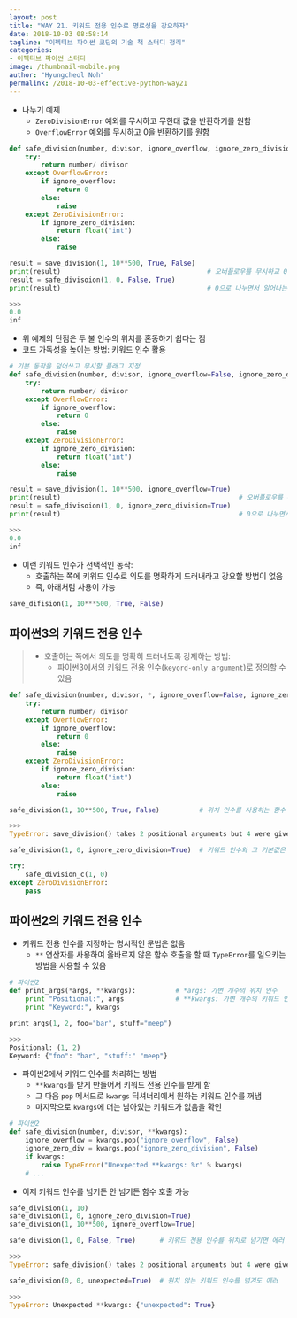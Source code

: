 ```yaml
---
layout: post
title: "WAY 21. 키워드 전용 인수로 명료성을 강요하자"
date: 2018-10-03 08:58:14
tagline: "이펙티브 파이썬 코딩의 기술 책 스터디 정리"
categories:
- 이펙티브 파이썬 스터디
image: /thumbnail-mobile.png
author: "Hyungcheol Noh"
permalink: /2018-10-03-effective-python-way21
---
```


- 나누기 예제
  - `ZeroDivisionError` 예외를 무시하고 무한대 값을 반환하기를 원함
  - `OverflowError` 예외를 무시하고 0을 반환하기를 원함

```python
def safe_division(number, divisor, ignore_overflow, ignore_zero_division):
    try:
        return number/ divisor
    except OverflowError:
        if ignore_overflow:
            return 0
        else:
            raise
    except ZeroDivisionError:
        if ignore_zero_division:
            return float("int")
        else:
            raise

result = save_division(1, 10**500, True, False)
print(result)                                     # 오버플로우를 무시하교 0을 반환
result = safe_divisoion(1, 0, False, True)
print(result)                                     # 0으로 나누면서 일어나는 오류를 무시하고 무한대를 반환

>>>
0.0
inf
```

- 위 예제의 단점은 두 불 인수의 위치를 혼동하기 쉽다는 점
- 코드 가독성을 높이는 방법: 키워드 인수 활용

```python
# 기본 동작을 덮어쓰고 무시할 플래그 지정
def safe_division(number, divisor, ignore_overflow=False, ignore_zero_division=False):
    try:
        return number/ divisor
    except OverflowError:
        if ignore_overflow:
            return 0
        else:
            raise
    except ZeroDivisionError:
        if ignore_zero_division:
            return float("int")
        else:
            raise

result = save_division(1, 10**500, ignore_overflow=True)
print(result)                                             # 오버플로우를 무시하교 0을 반환
result = safe_divisoion(1, 0, ignore_zero_division=True)
print(result)                                             # 0으로 나누면서 일어나는 오류를 무시하고 무한대를 반환

>>>
0.0
inf
```

- 이런 키워드 인수가 선택적인 동작:
  - 호출하는 쪽에 키워드 인수로 의도를 명확하게 드러내라고 강요할 방법이 없음
  - 즉, 아래처럼 사용이 가능

```python
save_difision(1, 10***500, True, False)
```

## 파이썬3의 키워드 전용 인수
> - 호출하는 쪽에서 의도를 명확히 드러내도록 강제하는 방법:
>   - 파이썬3에서의 키워드 전용 인수(`keyord-only argument`)로 정의할 수 있음

```python
def safe_division(number, divisor, *, ignore_overflow=False, ignore_zero_division=False):
    try:
        return number/ divisor
    except OverflowError:
        if ignore_overflow:
            return 0
        else:
            raise
    except ZeroDivisionError:
        if ignore_zero_division:
            return float("int")
        else:
            raise

safe_division(1, 10**500, True, False)          # 위치 인수를 사용하는 함수 호출은 동작하지 않음

>>>
TypeError: save_division() takes 2 positional arguments but 4 were given
```

```python
safe_division(1, 0, ignore_zero_division=True)  # 키워드 인수와 그 기본값은 잘 동작

try:
    safe_division_c(1, 0)
except ZeroDivisionError:
    pass
```

## 파이썬2의 키워드 전용 인수
- 키워드 전용 인수를 지정하는 명시적인 문법은 없음
  - `**` 연산자를 사용하여 올바르지 않은 함수 호출을 할 때 `TypeError`를 일으키는 방법을 사용할 수 있음

```python
# 파이썬2
def print_args(*args, **kwargs):          # *args: 가변 개수의 위치 인수
    print "Positional:", args             # **kwargs: 가변 개수의 키워드 인수
    print "Keyword:", kwargs

print_args(1, 2, foo="bar", stuff="meep")

>>>
Positional: (1, 2)
Keyword: {"foo": "bar", "stuff:" "meep"}
```

- 파이썬2에서 키워드 인수를 처리하는 방법
  - `**kwargs`를 받게 만들어서 키워드 전용 인수를 받게 함
  - 그 다음 `pop` 메서드로 `kwargs` 딕셔너리에서 원하는 키워드 인수를 꺼냄
  - 마지막으로 `kwargs`에 더는 남아있는 키워드가 없음을 확인

```python
# 파이썬2
def safe_division(number, divisor, **kwargs):
    ignore_overflow = kwargs.pop("ignore_overflow", False)
    ignore_zero_div = kwargs.pop("ignore_zero_division", False)
    if kwargs:
        raise TypeError("Unexpected **kwargs: %r" % kwargs)
    # ...
```

- 이제 키워드 인수를 넘기든 안 넘기든 함수 호출 가능

```python
safe_division(1, 10)
safe_division(1, 0, ignore_zero_division=True)
safe_division(1, 10**500, ignore_overflow=True)
```

```python
safe_division(1, 0, False, True)      # 키워드 전용 인수를 위치로 넘기면 에러

>>>
TypeError: safe_division() takes 2 positional arguments but 4 were given
```

```python
safe_division(0, 0, unexpected=True)  # 원치 않는 키워드 인수를 넘겨도 에러

>>>
TypeError: Unexpected **kwargs: {"unexpected": True}
```
